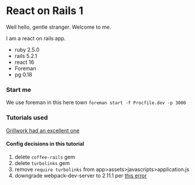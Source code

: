 # React on Rails 1  

Well hello, gentle stranger. Welcome to me.

I am a react on rails app. 

* ruby 2.5.0
* rails 5.2.1
* react 16
* Foreman
* pg 0.18

### Start me
We use foreman in this here town
`foreman start -f Procfile.dev -p 3000`


### Tutorials used
[Grillwork had an excellent one](https://blog.grillwork.io/create-a-ruby-on-rails-5-1-application-with-webpack-react-16-and-react-router-e2c16d267f73)

#### Config decisions in this tutorial
1. delete `coffee-rails` gem
2. delete `turbolinks` gem
3. remove `require turbolinks` from app>assets>javascripts>application.js
4. downgrade webpack-dev-server to 2.11.1 per [this error](https://github.com/rails/webpacker/issues/1303)